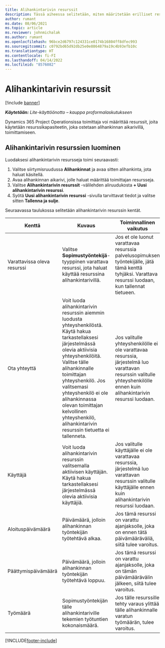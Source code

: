 ```yaml
---
title: Alihankintarivin resurssit
description: Tässä aiheessa selitetään, miten määritetään erilliset resurssit, jotka toimittaja tarjoaa tietylle alihankinnan aikariville.
author: rumant
ms.date: 08/06/2021
ms.topic: article
ms.reviewer: johnmichalak
ms.author: rumant
ms.openlocfilehash: 96bce2d6797c124331ce0174b16804ff8dfec993
ms.sourcegitcommit: c0792bd65d92db25e0e8864879a19c4b93efb10c
ms.translationtype: HT
ms.contentlocale: fi-FI
ms.lasthandoff: 04/14/2022
ms.locfileid: "8576082"
---
```

# <a name="subcontract-line-resources"></a>Alihankintarivin resurssit

[!include [banner](../../includes/dataverse-preview.md)]

_**Käytetään:** Lite-käyttöönotto – kauppa proformalaskutukseen_

Dynamics 365 Project Operationsissa toimittaja voi määrittää resurssit, joita käytetään resurssikapasiteetin, joka ostetaan alihankinnan aikarivillä, toimittamiseen.

## <a name="create-subcontract-line-resources"></a>Alihankintarivin resurssien luominen

Luodaksesi alihankintarivin resursseja toimi seuraavasti:

1. Valitse siirtymisruudussa **Alihankinnat** ja avaa sitten alihankinta, jota haluat käsitellä.
2. Avaa alihankinnan aikarivi, jolle haluat määrittää toimittajan resursseja.
3. Valitse **Alihankintarivin resurssit** -välilehden aliruudukosta **+ Uusi alihankintarivin resurssi**.
4. Syötä **Uusi alihankintarivin resurssi** -sivulla tarvittavat tiedot ja valitse sitten **Tallenna ja sulje**.

Seuraavassa taulukossa selitetään alihankintarivin resurssin kentät.

| Kenttä | Kuvaus | Toiminnallinen vaikutus |
| ----- | ----------- | ----------------- |
| Varattavissa oleva resurssi | Valitse **Sopimustyöntekijä**-tyyppinen varattava resurssi, jota haluat käyttää resurssina alihankintarivillä.| Jos et ole luonut varattavaa resurssia palvelusopimuksen työntekijälle, jätä tämä kenttä tyhjäksi. Varattava resurssi luodaan, kun tallennat tietueen.  |
| Ota yhteyttä | Voit luoda alihankintarivin resurssin aiemmin luodusta yhteyshenkilöstä. Käytä hakua tarkastellaksesi järjestelmässä olevia aktiivisia yhteyshenkilöitä. Valitse tälle alihankinnalle toimittajan yhteyshenkilö. Jos valitsemasi yhteyshenkilö ei ole alihankinnassa olevan toimittajan kelvollinen yhteyshenkilö, alihankintarivin resurssin tietuetta ei tallenneta.| Jos valitulle yhteyshenkilölle ei ole varattavaa resurssia, järjestelmä luo varattavan resurssin valitulle yhteyshenkilölle ennen kuin alihankintarivin resurssi luodaan. |
| Käyttäjä | Voit luoda alihankintarivin resurssin valitsemalla aktiivisen käyttäjän. Käytä hakua tarkastellaksesi järjestelmässä olevia aktiivisia käyttäjiä.| Jos valitulle käyttäjälle ei ole varattavaa resurssia, järjestelmä luo varattavan resurssin valitulle käyttäjälle ennen kuin alihankintarivin resurssi luodaan. |
| Aloituspäivämäärä | Päivämäärä, jolloin alihankinnan työntekijän työtehtävä alkaa.| Jos tämä resurssi on varattu ajanjaksolle, joka on ennen tätä päivämääräväliä, siitä tulee varoitus. |
| Päättymispäivämäärä | Päivämäärä, jolloin alihankinnan työntekijän työtehtävä loppuu.| Jos tämä resurssi on varattu ajanjaksolle, joka on tämän päivämäärävälin jälkeen, siitä tulee varoitus. |
| Työmäärä | Sopimustyöntekijän tälle alihankintariville tekemien työtuntien kokonaismäärä.| Jos tälle resurssille tehty varaus ylittää tälle alihankinnalle varatun työmäärän, tulee varoitus. |


[!INCLUDE[footer-include](../../includes/footer-banner.md)]
